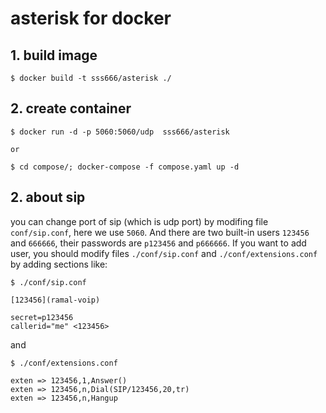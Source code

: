 # asterisk for docker

## 1. build image
`$ docker build -t sss666/asterisk ./`

## 2. create container
```
$ docker run -d -p 5060:5060/udp  sss666/asterisk

or

$ cd compose/; docker-compose -f compose.yaml up -d
```

## 2. about sip
you can change port of sip (which is udp port) by modifing file `conf/sip.conf`, here we use `5060`. And there are two built-in users `123456` and `666666`, their passwords are `p123456` and `p666666`. If you want to add user, you should modify files `./conf/sip.conf` and `./conf/extensions.conf` by adding sections like:
```
$ ./conf/sip.conf

[123456](ramal-voip)

secret=p123456
callerid="me" <123456>
```
and 
```
$ ./conf/extensions.conf

exten => 123456,1,Answer()
exten => 123456,n,Dial(SIP/123456,20,tr)
exten => 123456,n,Hangup
```

